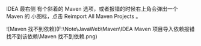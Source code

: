 IDEA 最右侧 有个斜着的 Maven 选项，或者报错的时候右上角会弹出一个 Maven 的 小图标，点击 Reimport All Maven Projects 。

![Maven 找不到依赖](F:\Note\JavaWeb\Maven\IDEA Maven 项目导入依赖报错找不到该依赖\Maven 找不到依赖.png)